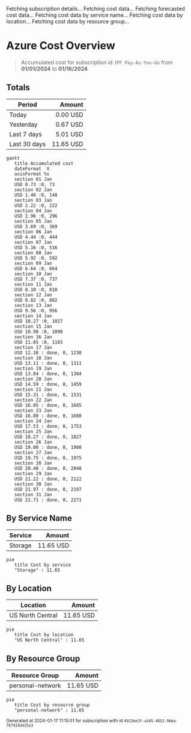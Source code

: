 Fetching subscription details...
Fetching cost data...
Fetching forecasted cost data...
Fetching cost data by service name...
Fetching cost data by location...
Fetching cost data by resource group...
# Azure Cost Overview

> Accumulated cost for subscription id `JPF Pay-As-You-Go` from **01/01/2024** to **01/16/2024**

## Totals

|Period|Amount|
|---|---:|
|Today|0.00 USD|
|Yesterday|0.67 USD|
|Last 7 days|5.01 USD|
|Last 30 days|11.65 USD|

```mermaid
gantt
   title Accumulated cost
   dateFormat  X
   axisFormat %s
   section 01 Jan
   USD 0.73 :0, 73
   section 02 Jan
   USD 1.48 :0, 148
   section 03 Jan
   USD 2.22 :0, 222
   section 04 Jan
   USD 2.96 :0, 296
   section 05 Jan
   USD 3.69 :0, 369
   section 06 Jan
   USD 4.44 :0, 444
   section 07 Jan
   USD 5.16 :0, 516
   section 08 Jan
   USD 5.92 :0, 592
   section 09 Jan
   USD 6.64 :0, 664
   section 10 Jan
   USD 7.37 :0, 737
   section 11 Jan
   USD 8.10 :0, 810
   section 12 Jan
   USD 8.82 :0, 882
   section 13 Jan
   USD 9.56 :0, 956
   section 14 Jan
   USD 10.27 :0, 1027
   section 15 Jan
   USD 10.98 :0, 1098
   section 16 Jan
   USD 11.65 :0, 1165
   section 17 Jan
   USD 12.38 : done, 0, 1238
   section 18 Jan
   USD 13.11 : done, 0, 1311
   section 19 Jan
   USD 13.84 : done, 0, 1384
   section 20 Jan
   USD 14.59 : done, 0, 1459
   section 21 Jan
   USD 15.31 : done, 0, 1531
   section 22 Jan
   USD 16.05 : done, 0, 1605
   section 23 Jan
   USD 16.80 : done, 0, 1680
   section 24 Jan
   USD 17.53 : done, 0, 1753
   section 25 Jan
   USD 18.27 : done, 0, 1827
   section 26 Jan
   USD 19.00 : done, 0, 1900
   section 27 Jan
   USD 19.75 : done, 0, 1975
   section 28 Jan
   USD 20.48 : done, 0, 2048
   section 29 Jan
   USD 21.22 : done, 0, 2122
   section 30 Jan
   USD 21.97 : done, 0, 2197
   section 31 Jan
   USD 22.71 : done, 0, 2271
```

## By Service Name

|Service|Amount|
|---|---:|
|Storage|11.65 USD|

```mermaid
pie
   title Cost by service
   "Storage" : 11.65
```

## By Location

|Location|Amount|
|---|---:|
|US North Central|11.65 USD|

```mermaid
pie
   title Cost by location
   "US North Central" : 11.65
```

## By Resource Group

|Resource Group|Amount|
|---|---:|
|personal-network|11.65 USD|

```mermaid
pie
   title Cost by resource group
   "personal-network" : 11.65
```

<sup>Generated at 2024-01-17 11:15:01 for subscription with id `4913be3f-a345-4652-9bba-767418dd25e3`</sup>

